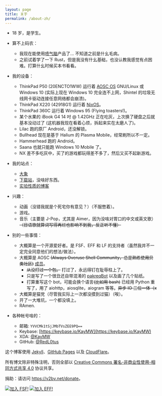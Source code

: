 ```yaml
---
layout: page
title: 关于
permalink: /about-zh/
---
```


- 18 岁，是学生。

- 算不上码农：
  - 我现在能使用[喷气脑](https://www.jetbrains.com/)产品了... 不知道之前是什幺毛病。
  - 之前试着学了一下 Rust，但是我没有什幺基础，也没认教我感觉有点困难。打算什幺时候买本书看看。

- 我的设备：
  - ThinkPad P50 (20ENCTO1WW) 运行着 [AOSC OS](https://aosc.io) GNU/Linux 或 Windows 10 (实际上现在 Windows 10 完全连不上网，Shintel 的垃圾无线网卡驱动连接任意网络都会崩溃)。
  - ThinkPad X220 (42918G1) 运行着 [NixOS](https://nixos.org)。
  - ThinkPad 360C 运行着 Windows 95 (Flying toasters!)。
  - 某个水果的 iBook G4 14 吋 @ 1.42GHz 正在吃灰，上次换了硬盘之后就基本没动过了 (这机器我现在看着心烦，拆起来实在太磨人了)。
  - Lilac 跑的原厂 Android，还没解锁。
  - Bullhead 现在是基于 Halium 的 Plasma Mobile，经常刷所以不一定。
  - Hammerhead 跑的 Android。
  - Saana 也就只能跑 Windows 10 Mobile 了。
  - NX 差不多吃灰中，买了的游戏都玩得差不多了，然后又买不起新游戏。

- 我的站点：
  - [大象](https://s.brined.fish)
  - [下载站](https://dl.v2bv.net)，没啥好东西。
  - [实验性质的博客](https://brined.fish/SaltedBlog/)

- 兴趣：
  - 动画（没错我就是个死宅你有意见？）（不服憋着）。
  - 游戏。 <!-- My Steam profile: https://steamcommunity.com/id/red_l0tus/ -->
  - 音乐（主要是 J-Pop，尤其是 Aimer，因为没啥对胃口的中文或英文歌）~~（日语歌就算词写得再烂也影响不到我，反正听不懂）~~

- 别的一些事情：
  - 大概算是一个开源爱好者。是 FSF、EFF 和 LF 的支持者（虽然我并不一定完全同意他们的想法/做法）。
  - 大概算是 AOSC ~~(Always Overuse Shell Community，总是熟练使用贝类社区)~~ [成员](https://aosc.io/people/~redl0tus)。
    - ~~从没打过一个包。~~ 打过了，永远得钉在耻辱柱上了。
    - 只是写了一个很丑还自带混淆的 [pakreqBot](https://github.com/AOSC-Dev/pakreqBot) 以及画了几个贴纸。
    - 打算重写这个 bot，可能会换个语言~~(比如用 bash)~~ 已经用 Python 重写了，用了 aiohttp，aiosqlite，aiogram 等等。~~异步 IO 三位一体（x~~
  - 大概算是猫党（尽管我实际上一次都没摸到过猫）（唉）。
  - 开了一大堆坑，一个都没填上。
  - RAmen.

- 各种帐号啥的：
  - 邮箱: <code>YVVCMk1tSjJMbTVsZEE9PQ==</code> <!-- 只是过了两次 base64 -->
  - Keybase: [https://keybase.io/KayMW](https://keybase.io/KayMW)
  - XDA: [@KayMW](https://forum.xda-developers.com/member.php?u=8356701)
  - GitHub: [@RedL0tus](https://github.com/RedL0tus)
<!-- Telegram: DSAuoUEyMRMcp2uPo3D= -->

这个博客使用 [Jekyll](http://jekyllrb.com/)、[GitHub Pages](https://github.io/) 以及 [CloudFlare](https://cloudflare.com)。

所有博文除非特殊注明，否则全部以 [Creative Commons 署名-非商业性使用-相同方式共享 4.0](https://creativecommons.org/licenses/by-nc-sa/4.0/) 协议共享。

捐助：请访问 <a href="https://v2bv.net/donate">https://v2bv.net/donate</a>。

<a href="https://my.fsf.org/register_form?referrer=1311599"><img src="https://static.fsf.org/nosvn/associate/crm/1311599.png" alt="加入 FSF!" border="0"></a>
<a href="https://www.eff.org/join"><img src="https://www.eff.org/files/eff-banner.jpg" alt="加入 EFF!" border="0"></a><br />

